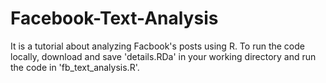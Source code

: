# Facebook-Text-Analysis
It is a tutorial about analyzing Facbook's posts using R. To run the code locally, download and save 'details.RDa' in your working directory and run the code in 'fb_text_analysis.R'.
